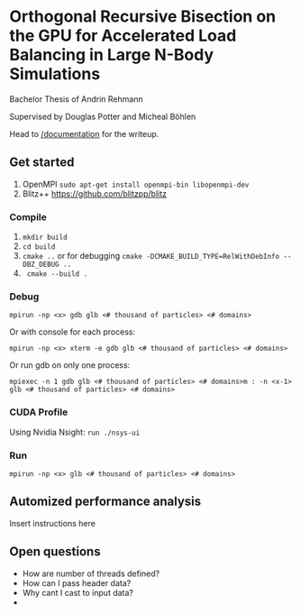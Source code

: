 # Orthogonal Recursive Bisection on the GPU for Accelerated Load Balancing in Large N-Body Simulations

Bachelor Thesis of Andrin Rehmann

Supervised by Douglas Potter and Micheal Böhlen

Head to [/documentation](https://github.com/andrinr/gpu-load-balance/tree/main/documentation) for the writeup.

## Get started

1. OpenMPI ``sudo apt-get install openmpi-bin libopenmpi-dev``
2. Blitz++ https://github.com/blitzpp/blitz

### Compile
1. ``mkdir build``
2. ``cd build``
3. ``cmake ..`` or for debugging ``cmake -DCMAKE_BUILD_TYPE=RelWithDebInfo --DBZ_DEBUG ..``
4. `` cmake --build .``


### Debug
``mpirun -np <x> gdb glb <# thousand of particles> <# domains>``

Or with   console for each process:

``mpirun -np <x> xterm -e gdb glb <# thousand of particles> <# domains>``

Or run gdb on only one process:

``mpiexec -n 1 gdb glb <# thousand of particles> <# domains>m : -n <x-1> glb <# thousand of particles> <# domains>``

### CUDA Profile

Using Nvidia Nsight: 
```run ./nsys-ui```

### Run
``mpirun -np <x> glb <# thousand of particles> <# domains>``

## Automized performance analysis

Insert instructions here

## Open questions
- How are number of threads defined?
- How can I pass header data?
- Why cant I cast to input data?
- 